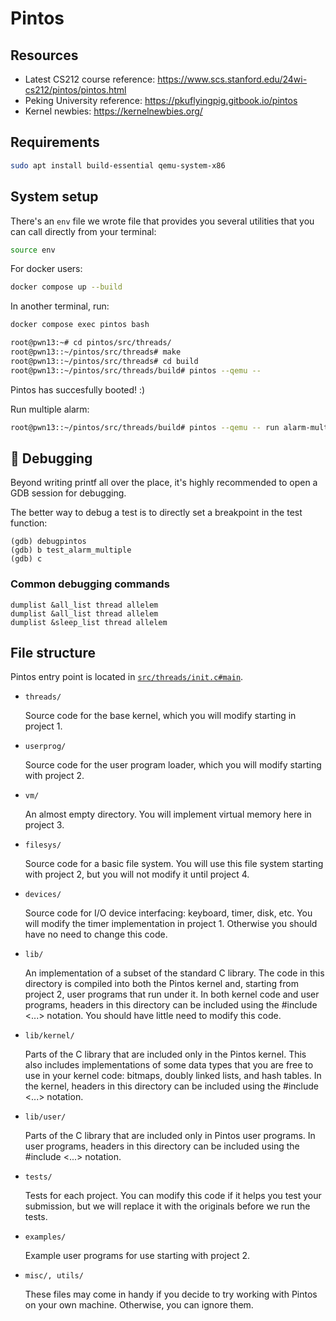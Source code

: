 # Pintos

## Resources

- Latest CS212 course reference: <https://www.scs.stanford.edu/24wi-cs212/pintos/pintos.html>
- Peking University reference: <https://pkuflyingpig.gitbook.io/pintos>
- Kernel newbies: <https://kernelnewbies.org/>

## Requirements

```sh
sudo apt install build-essential qemu-system-x86
```

## System setup

There's an `env` file we wrote file that provides you several utilities that you can call
directly from your terminal:

```bash
source env
```

For docker users:

```bash
docker compose up --build
```

In another terminal, run:

```bash
docker compose exec pintos bash
```

```bash
root@pwn13:~# cd pintos/src/threads/
root@pwn13::~/pintos/src/threads# make
root@pwn13::~/pintos/src/threads# cd build
root@pwn13::~/pintos/src/threads/build# pintos --qemu --
```

Pintos has succesfully booted! :)

Run multiple alarm:

```bash
root@pwn13::~/pintos/src/threads/build# pintos --qemu -- run alarm-multiple
```

## ️🔎 Debugging

Beyond writing printf all over the place, it's highly recommended to open a GDB session for
debugging.

The better way to debug a test is to directly set a breakpoint in the test function:

```console
(gdb) debugpintos
(gdb) b test_alarm_multiple
(gdb) c
```

### Common debugging commands

```console
dumplist &all_list thread allelem
dumplist &all_list thread allelem
dumplist &sleep_list thread allelem
```

## File structure

Pintos entry point is located in [`src/threads/init.c#main`](./src/threads/init.c).

- `threads/`

  Source code for the base kernel, which you will modify starting in project 1.

- `userprog/`

  Source code for the user program loader, which you will modify starting with project 2.

- `vm/`

  An almost empty directory. You will implement virtual memory here in project 3.

- `filesys/`

  Source code for a basic file system. You will use this file system starting with project 2,
  but you will not modify it until project 4.

- `devices/`

  Source code for I/O device interfacing: keyboard, timer, disk, etc. You will modify the
  timer implementation in project 1. Otherwise you should have no need to change this code.

- `lib/`

  An implementation of a subset of the standard C library. The code in this directory is
  compiled into both the Pintos kernel and, starting from project 2, user programs that run
  under it. In both kernel code and user programs, headers in this directory can be included
  using the #include <...> notation. You should have little need to modify this code.

- `lib/kernel/`

  Parts of the C library that are included only in the Pintos kernel. This also includes
  implementations of some data types that you are free to use in your kernel code: bitmaps,
  doubly linked lists, and hash tables. In the kernel, headers in this directory can be included
  using the #include <...> notation.

- `lib/user/`

  Parts of the C library that are included only in Pintos user programs. In user programs,
  headers in this directory can be included using the #include <...> notation.

- `tests/`

  Tests for each project. You can modify this code if it helps you test your submission, but we will replace it with the originals before we run the tests.

- `examples/`

  Example user programs for use starting with project 2.

- `misc/, utils/`

  These files may come in handy if you decide to try working with Pintos on your own machine. Otherwise, you can ignore them.
